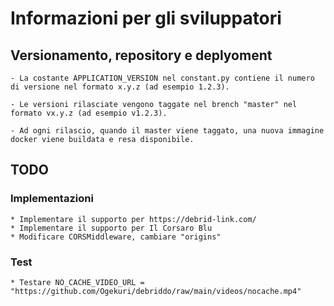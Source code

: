 
# Informazioni per gli sviluppatori

## Versionamento, repository e deplyoment

    - La costante APPLICATION_VERSION nel constant.py contiene il numero di versione nel formato x.y.z (ad esempio 1.2.3).

    - Le versioni rilasciate vengono taggate nel brench "master" nel formato vx.y.z (ad esempio v1.2.3).

    - Ad ogni rilascio, quando il master viene taggato, una nuova immagine docker viene buildata e resa disponibile.

## TODO

### Implementazioni

    * Implementare il supporto per https://debrid-link.com/
    * Implementare il supporto per Il Corsaro Blu
    * Modificare CORSMiddleware, cambiare "origins"

### Test

    * Testare NO_CACHE_VIDEO_URL = "https://github.com/Ogekuri/debriddo/raw/main/videos/nocache.mp4"
